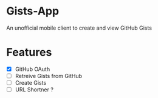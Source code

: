 # Gists-App
An unofficial mobile client to create and view GitHub Gists

# Features
- [x] GitHub OAuth
- [ ] Retreive Gists from GitHub
- [ ] Create Gists
- [ ] URL Shortner ?

